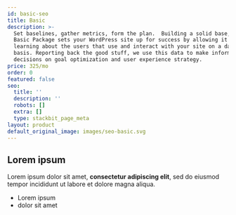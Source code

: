```yaml
---
id: basic-seo
title: Basic
description: >-
  Set baselines, gather metrics, form the plan.  Building a solid base, the
  Basic Package sets your WordPress site up for success by allowing it to begin
  learning about the users that use and interact with your site on a daily
  basis. Reporting back the good stuff, we use this data to make informed
  decisions on goal optimization and user experience strategy.
price: 325/mo
order: 0
featured: false
seo:
  title: ''
  description: ''
  robots: []
  extra: []
  type: stackbit_page_meta
layout: product
default_original_image: images/seo-basic.svg
---
```

## Lorem ipsum

Lorem ipsum dolor sit amet, **consectetur adipiscing elit**, sed do eiusmod tempor incididunt ut labore et dolore magna aliqua.

- Lorem ipsum
- dolor sit amet